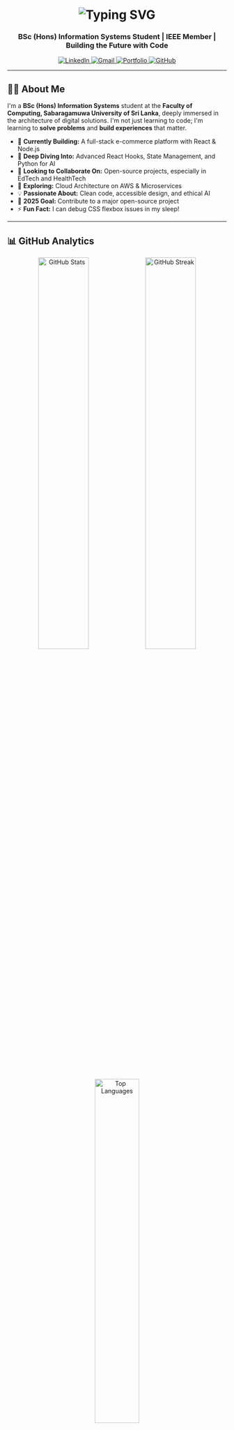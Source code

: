 <h1 align="center"> 
  <img src="https://your-image-url.com/your-image.png" alt="Typing SVG" />
</h1>

<h3 align="center">BSc (Hons) Information Systems Student | IEEE Member | Building the Future with Code</h3>

<p align="center">
  <a href="https://www.linkedin.com/in/your-linkedin/" target="_blank">
    <img src="https://img.shields.io/badge/LinkedIn-0A66C2?style=for-the-badge&logo=linkedin&logoColor=white" alt="LinkedIn">
  </a>
  <a href="mailto:your.email@gmail.com">
    <img src="https://img.shields.io/badge/Gmail-EA4335?style=for-the-badge&logo=gmail&logoColor=white" alt="Gmail">
  </a>
  <a href="https://riskikesan05.github.io" target="_blank">
    <img src="https://img.shields.io/badge/Portfolio-FF7139?style=for-the-badge&logo=firefox&logoColor=white" alt="Portfolio">
  </a>
  <a href="https://github.com/Riskikesan05">
    <img src="https://img.shields.io/badge/GitHub-181717?style=for-the-badge&logo=github&logoColor=white" alt="GitHub">
  </a>
</p>

---

## 👨‍💻 About Me

I'm a **BSc (Hons) Information Systems** student at the **Faculty of Computing, Sabaragamuwa University of Sri Lanka**, deeply immersed in the architecture of digital solutions. I'm not just learning to code; I'm learning to **solve problems** and **build experiences** that matter.

- 🔭 **Currently Building:** A full-stack e-commerce platform with React & Node.js
- 🌱 **Deep Diving Into:** Advanced React Hooks, State Management, and Python for AI
- 👯 **Looking to Collaborate On:** Open-source projects, especially in EdTech and HealthTech
- 🤔 **Exploring:** Cloud Architecture on AWS & Microservices
- 💡 **Passionate About:** Clean code, accessible design, and ethical AI
- 🎯 **2025 Goal:** Contribute to a major open-source project
- ⚡ **Fun Fact:** I can debug CSS flexbox issues in my sleep!

---

## 📊 GitHub Analytics

<p align="center">
  <img src="https://github-readme-stats.vercel.app/api?username=Riskikesan05&show_icons=true&theme=radical&hide_border=true&include_all_commits=true&count_private=true" alt="GitHub Stats" width="48%"/>
  <img src="https://github-readme-streak-stats.herokuapp.com/?user=Riskikesan05&theme=radical&hide_border=true" alt="GitHub Streak" width="48%"/>
</p>

<p align="center">
  <img src="https://github-readme-stats.vercel.app/api/top-langs/?username=Riskikesan05&layout=compact&theme=radical&hide_border=true&langs_count=8" alt="Top Languages" width="45%"/>
</p>

---

## 🛠️ Tech Stack

**Frontend Development**  
![HTML5](https://img.shields.io/badge/HTML5-E34F26?style=for-the-badge&logo=html5&logoColor=white)
![CSS3](https://img.shields.io/badge/CSS3-1572B6?style=for-the-badge&logo=css3&logoColor=white)
![JavaScript](https://img.shields.io/badge/JavaScript-F7DF1E?style=for-the-badge&logo=javascript&logoColor=black)
![React](https://img.shields.io/badge/React-20232A?style=for-the-badge&logo=react&logoColor=61DAFB)
![Bootstrap](https://img.shields.io/badge/Bootstrap-7952B3?style=for-the-badge&logo=bootstrap&logoColor=white)

**Backend Development**  
![Node.js](https://img.shields.io/badge/Node.js-339933?style=for-the-badge&logo=nodedotjs&logoColor=white)
![Express.js](https://img.shields.io/badge/Express.js-000000?style=for-the-badge&logo=express&logoColor=white)
![Python](https://img.shields.io/badge/Python-3776AB?style=for-the-badge&logo=python&logoColor=white)

**Database & Tools**  
![MySQL](https://img.shields.io/badge/MySQL-005C84?style=for-the-badge&logo=mysql&logoColor=white)
![MongoDB](https://img.shields.io/badge/MongoDB-4EA94B?style=for-the-badge&logo=mongodb&logoColor=white)
![Git](https://img.shields.io/badge/Git-F05032?style=for-the-badge&logo=git&logoColor=white)
![Figma](https://img.shields.io/badge/Figma-F24E1E?style=for-the-badge&logo=figma&logoColor=white)
![VS Code](https://img.shields.io/badge/VS_Code-0078D4?style=for-the-badge&logo=visual%20studio%20code&logoColor=white)

---

## 🚀 Featured Projects

| Project | Description | Tech Stack | Live Demo |
| :--- | :--- | :--- | :--- |
| **🌟 riskikesan.tech** | My personal portfolio - A performant, accessible showcase of my work | HTML, CSS, JS | [Live Demo](https://riskikesan05.github.io) |
| **🎬 Rishi Productions** | A production company site with focus on animations and smooth UX | HTML, CSS, JS | [Live Demo](https://riskikesan05.github.io/Rishiproduction.com) |
| **🛒 E-Commerce Platform** | *Full-stack e-commerce with cart, auth, and payments (In Progress)* | MERN Stack | *Coming Soon* |
| **🤖 AI Content Summarizer** | *Chrome extension that summarizes articles using NLP (Planned)* | React, Python | *Q4 2025* |

---

## 🎯 Current Goals & Focus

- **🌟 Designing impactful IoT solutions** for agriculture, healthcare, and environmental sustainability.
- **📚 Expanding my expertise** in machine learning & cybersecurity.
- **🎨 Creating polished UI/UX prototypes** and modern web applications.
- **💻 Enhancing my full-stack development** with a focus on React, Node.js, and Java.
- **📊 Strengthening my problem-solving abilities** with Data Structures & Algorithms (DSA).
- **🔭 Building open-source projects** that combine IoT + AI + Web Systems.

---

## 📫 Let's Connect & Collaborate

<p align="center">
  <a href="https://www.linkedin.com/in/your-linkedin/" target="_blank">
    <img src="https://cdn.jsdelivr.net/gh/devicons/devicon/icons/linkedin/linkedin-original.svg" width="50" height="50" alt="LinkedIn" />
  </a> &nbsp;&nbsp;
  <a href="mailto:your.email@gmail.com">
    <img src="https://img.icons8.com/color/48/000000/gmail.png" width="50" height="50" alt="Gmail" />
  </a> &nbsp;&nbsp;
  <a href="https://github.com/Riskikesan05">
    <img src="https://cdn.jsdelivr.net/gh/devicons/devicon/icons/github/github-original.svg" width="50" height="50" alt="GitHub" />
  </a> &nbsp;&nbsp;
  <a href="https://riskikesan05.github.io" target="_blank">
    <img src="https://img.icons8.com/external-others-inmotus-design/67/000000/external-Globe-round-icons-others-inmotus-design-4.png" width="50" height="50" alt="Portfolio" />
  </a>
</p>

<p align="center">
  <i>Open to innovative project collaborations, tech discussions, and mentorship opportunities!</i> 💬
</p>

---

<div align="center">

![Visitor Count](https://komarev.com/ghpvc/?username=Riskikesan05&color=blueviolet&style=for-the-badge)

**Thank you for exploring my world of code! Remember: The best way to predict the future is to create it. 🚀**

</div>

